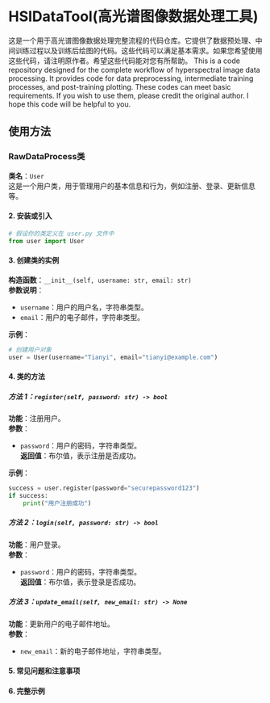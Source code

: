 # HSIDataTool(高光谱图像数据处理工具)
这是一个用于高光谱图像数据处理完整流程的代码仓库。它提供了数据预处理、中间训练过程以及训练后绘图的代码。这些代码可以满足基本需求。如果您希望使用这些代码，请注明原作者。希望这些代码能对您有所帮助。
This is a code repository designed for the complete workflow of hyperspectral image data processing. It provides code for data preprocessing, intermediate training processes, and post-training plotting. These codes can meet basic requirements. If you wish to use them, please credit the original author. I hope this code will be helpful to you.
## 使用方法
### RawDataProcess类
**类名**：`User`  
这是一个用户类，用于管理用户的基本信息和行为，例如注册、登录、更新信息等。

#### 2. 安装或引入
```python
# 假设你的类定义在 user.py 文件中
from user import User
```

#### 3. 创建类的实例
**构造函数**：`__init__(self, username: str, email: str)`  
**参数说明**：  
- `username`：用户的用户名，字符串类型。
- `email`：用户的电子邮件，字符串类型。

**示例**：
```python
# 创建用户对象
user = User(username="Tianyi", email="tianyi@example.com")
```

#### 4. 类的方法

##### 方法 1：`register(self, password: str) -> bool`  
**功能**：注册用户。  
**参数**：  
- `password`：用户的密码，字符串类型。  
**返回值**：布尔值，表示注册是否成功。  

**示例**：
```python
success = user.register(password="securepassword123")
if success:
    print("用户注册成功")
```

##### 方法 2：`login(self, password: str) -> bool`  
**功能**：用户登录。  
**参数**：  
- `password`：用户的密码，字符串类型。  
**返回值**：布尔值，表示登录是否成功。

##### 方法 3：`update_email(self, new_email: str) -> None`  
**功能**：更新用户的电子邮件地址。  
**参数**：  
- `new_email`：新的电子邮件地址，字符串类型。  


#### 5. 常见问题和注意事项


#### 6. 完整示例
